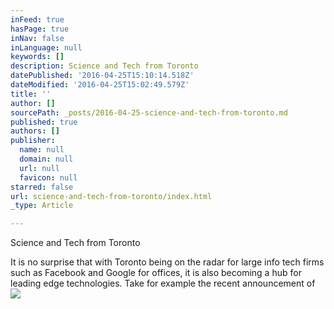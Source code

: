 ```yaml
---
inFeed: true
hasPage: true
inNav: false
inLanguage: null
keywords: []
description: Science and Tech from Toronto
datePublished: '2016-04-25T15:10:14.518Z'
dateModified: '2016-04-25T15:02:49.579Z'
title: ''
author: []
sourcePath: _posts/2016-04-25-science-and-tech-from-toronto.md
published: true
authors: []
publisher:
  name: null
  domain: null
  url: null
  favicon: null
starred: false
url: science-and-tech-from-toronto/index.html
_type: Article

---
```

Science and Tech from Toronto

It is no surprise that with Toronto being on the radar for large info tech firms such as Facebook and Google for offices, it is also becoming a hub for leading edge technologies. Take for example the recent announcement of ![](https://the-grid-user-content.s3-us-west-2.amazonaws.com/a9413176-e352-41e7-a9d0-d737b082a94c.jpg)